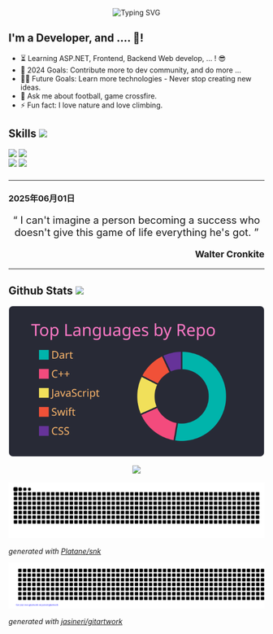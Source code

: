 <p align='center'>
  <picture>
      <source media="(prefers-color-scheme: dark)" srcset="https://readme-typing-svg.herokuapp.com?font=Fira+Code&pause=1000&center=true&vCenter=true&width=500&lines=Welcome+to+my+GitHub+Profile!;I'm+%3Cwdvqmj7377+%2F%3E%2C+a+mobile+developer.;The+Best+Thing+Never+Come+Easy&color=FFFFFF" alt="Typing SVG" />
      <img src="https://readme-typing-svg.herokuapp.com?font=Fira+Code&pause=1000&center=true&vCenter=true&width=500&lines=Welcome+to+my+GitHub+Profile!;I'm+%3Cwdvqmj7377+%2F%3E%2C+a+mobile+developer.;The+Best+Thing+Never+Come+Easy&color=000000" alt="Typing SVG" />
  </picture>
</p>

## I'm a Developer, and .... 🤔!

- ⏳ Learning ASP.NET, Frontend, Backend Web develop, ... ! :sunglasses:
- 🌱 2024 Goals: Contribute more to dev community, and do more ...
- 💪🏼 Future Goals: Learn more technologies - Never stop creating new ideas.
- 💬 Ask me about football, game crossfire.
- ⚡ Fun fact: I love nature and love climbing.

<h2> Skills <img src = "https://media2.giphy.com/media/QssGEmpkyEOhBCb7e1/giphy.gif" width = 30px> </h2>
<p>
<div>
  <img src="https://img.shields.io/badge/-Flutter-027DFD?style=for-the-badge&logo=flutter&logoColor=027DFD&labelColor=282828">
  <img src="https://img.shields.io/badge/-Dart-0553B1?style=for-the-badge&logo=dart&logoColor=0553B1&labelColor=282828">
</div>
<div>
  <img src="https://img.shields.io/badge/-Windows-0078D6.svg?style=for-the-badge&logo=windows&logoColor=0078D6&labelColor=282828">
  <img src="https://img.shields.io/badge/-Ubuntu-E95420.svg?style=for-the-badge&logo=ubuntu&logoColor=E95420&labelColor=282828">
</div>
</p>

###

---

### **2025年06月01日**

<p align="center" style="font-size:20px">
  <q>
    I can't imagine a person becoming a success who doesn't give this game of life everything he's got.
  </q>
</p>

<p align="right" style="font-size:18px; font-weight: bold">
Walter Cronkite
</p>

---

<h2> Github Stats <img src = "https://i.pinimg.com/originals/65/c4/f4/65c4f452571be1261e9c623f7da488ac.gif" width = 30px> </h2>
<p align="center">
  <img src="https://raw.githubusercontent.com/bhtri/bhtri/main/profile-summary-card-output/dracula/1-repos-per-language.svg" />
</p>

<p align="center">
 <img src="https://komarev.com/ghpvc/?username=bhtri&color=6272A4&style=flat" />
</p>

![github contribution grid snake animation](https://raw.githubusercontent.com/bhtri/bhtri/output/github-contribution-grid-snake.svg)

_generated with [Platane/snk](https://github.com/Platane/snk)_

![gitartwork](gitartwork.svg)

_generated with [jasineri/gitartwork](https://github.com/jasineri/gitartwork)_
